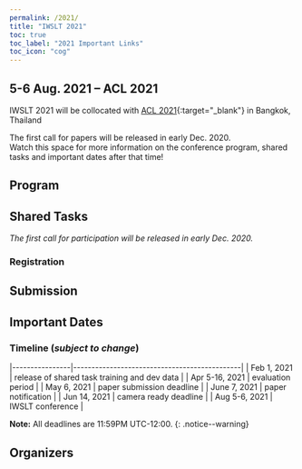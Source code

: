 ```yaml
---
permalink: /2021/
title: "IWSLT 2021"
toc: true
toc_label: "2021 Important Links"
toc_icon: "cog"
---
```


## 5-6 Aug. 2021 – ACL 2021

IWSLT 2021 will be collocated with [ACL 2021](https://2021.aclweb.org/){:target="_blank"} in Bangkok, Thailand

The first call for papers will be released in early Dec. 2020.  
Watch this space for more information on the conference program, shared tasks and important dates after that time!


## Program



## Shared Tasks

*The first call for participation will be released in early Dec. 2020.*


### Registration



## Submission



## Important Dates

### Timeline (*subject to change*)

|----------------|----------------------------------------------|
| Feb 1, 2021    | release of shared task training and dev data |
| Apr 5-16, 2021 | evaluation period                            |
| May 6, 2021    | paper submission deadline                    |
| June 7, 2021   | paper notification                           |
| Jun 14, 2021   | camera ready deadline                        |
| Aug 5-6, 2021  | IWSLT conference                             |

**Note:** All deadlines are 11:59PM UTC-12:00.
{: .notice--warning}

## Organizers

